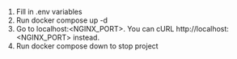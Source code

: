 1. Fill in .env variables
2. Run docker compose up -d
3. Go to localhost:<NGINX_PORT>. You can cURL http://localhost:<NGINX_PORT> instead.
4. Run docker compose down to stop project